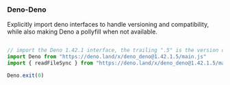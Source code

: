 ### Deno-Deno

Explicitly import deno interfaces to handle versioning and compatibility, while also making Deno a pollyfill when not available.

```ts

// import the Deno 1.42.1 interface, the trailing ".5" is the version of the polyfill on browsers and nodejs
import Deno from "https://deno.land/x/deno_deno@1.42.1.5/main.js"
import { readFileSync } from "https://deno.land/x/deno_deno@1.42.1.5/main.js"

Deno.exit(0)
```